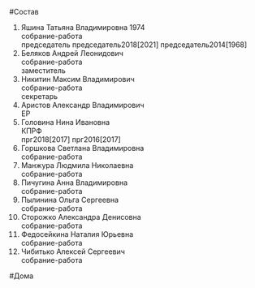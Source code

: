 #Состав  
1. Яшина Татьяна Владимировна 1974  
    собрание-работа  
    председатель председатель2018[2021] председатель2014[1968]  
2. Беляков Андрей Леонидович  
    собрание-работа  
    заместитель  
3. Никитин Максим Владимирович  
    собрание-работа  
    секретарь  
4. Аристов Александр Владимирович  
    ЕР  
5. Головина Нина Ивановна  
    КПРФ  
    прг2018[2017] прг2016[2017]  
6. Горшкова Светлана Владимировна  
    собрание-работа  
7. Манжура Людмила Николаевна  
    собрание-работа  
8. Пичугина Анна Владимировна  
    собрание-работа  
9. Пылинина Ольга Сергеевна  
    собрание-работа  
10. Сторожко Александра Денисовна  
    собрание-работа  
11. Федосейкина Наталия Юрьевна  
    собрание-работа  
12. Чибитько Алексей Сергеевич  
    собрание-работа  
  
#Дома  
